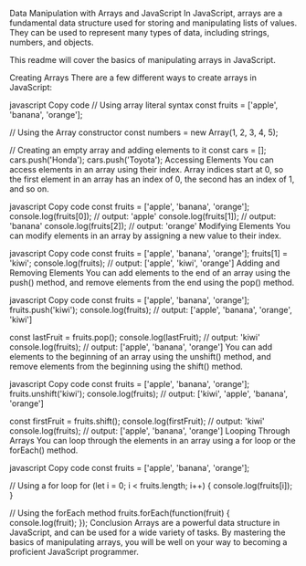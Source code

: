 Data Manipulation with Arrays and JavaScript
In JavaScript, arrays are a fundamental data structure used for storing and manipulating lists of values. They can be used to represent many types of data, including strings, numbers, and objects.

This readme will cover the basics of manipulating arrays in JavaScript.

Creating Arrays
There are a few different ways to create arrays in JavaScript:

javascript
Copy code
// Using array literal syntax
const fruits = ['apple', 'banana', 'orange'];

// Using the Array constructor
const numbers = new Array(1, 2, 3, 4, 5);

// Creating an empty array and adding elements to it
const cars = [];
cars.push('Honda');
cars.push('Toyota');
Accessing Elements
You can access elements in an array using their index. Array indices start at 0, so the first element in an array has an index of 0, the second has an index of 1, and so on.

javascript
Copy code
const fruits = ['apple', 'banana', 'orange'];
console.log(fruits[0]); // output: 'apple'
console.log(fruits[1]); // output: 'banana'
console.log(fruits[2]); // output: 'orange'
Modifying Elements
You can modify elements in an array by assigning a new value to their index.

javascript
Copy code
const fruits = ['apple', 'banana', 'orange'];
fruits[1] = 'kiwi';
console.log(fruits); // output: ['apple', 'kiwi', 'orange']
Adding and Removing Elements
You can add elements to the end of an array using the push() method, and remove elements from the end using the pop() method.

javascript
Copy code
const fruits = ['apple', 'banana', 'orange'];
fruits.push('kiwi');
console.log(fruits); // output: ['apple', 'banana', 'orange', 'kiwi']

const lastFruit = fruits.pop();
console.log(lastFruit); // output: 'kiwi'
console.log(fruits); // output: ['apple', 'banana', 'orange']
You can add elements to the beginning of an array using the unshift() method, and remove elements from the beginning using the shift() method.

javascript
Copy code
const fruits = ['apple', 'banana', 'orange'];
fruits.unshift('kiwi');
console.log(fruits); // output: ['kiwi', 'apple', 'banana', 'orange']

const firstFruit = fruits.shift();
console.log(firstFruit); // output: 'kiwi'
console.log(fruits); // output: ['apple', 'banana', 'orange']
Looping Through Arrays
You can loop through the elements in an array using a for loop or the forEach() method.

javascript
Copy code
const fruits = ['apple', 'banana', 'orange'];

// Using a for loop
for (let i = 0; i < fruits.length; i++) {
  console.log(fruits[i]);
}

// Using the forEach method
fruits.forEach(function(fruit) {
  console.log(fruit);
});
Conclusion
Arrays are a powerful data structure in JavaScript, and can be used for a wide variety of tasks. By mastering the basics of manipulating arrays, you will be well on your way to becoming a proficient JavaScript programmer.